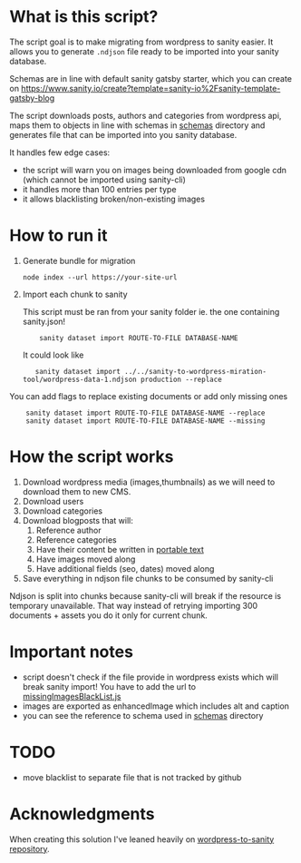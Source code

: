 # What is this script?

The script goal is to make migrating from wordpress to sanity easier. It allows you to generate `.ndjson` file ready to be imported into your sanity database.

Schemas are in line with default sanity gatsby starter, which you can create on https://www.sanity.io/create?template=sanity-io%2Fsanity-template-gatsby-blog

The script downloads posts, authors and categories from wordpress api, maps them to objects in line with schemas in [schemas](./schemas) directory and generates file that can be imported into you sanity database.

It handles few edge cases:

- the script will warn you on images being downloaded from google cdn (which cannot be imported using sanity-cli)
- it handles more than 100 entries per type
- it allows blacklisting broken/non-existing images

# How to run it

1. Generate bundle for migration
   ```
   node index --url https://your-site-url
   ```
2. Import each chunk to sanity

   This script must be ran from your sanity folder ie. the one containing sanity.json!

   ```
       sanity dataset import ROUTE-TO-FILE DATABASE-NAME
   ```

   It could look like

   ```
      sanity dataset import ../../sanity-to-wordpress-miration-tool/wordpress-data-1.ndjson production --replace
   ```

You can add flags to replace existing documents or add only missing ones

```
    sanity dataset import ROUTE-TO-FILE DATABASE-NAME --replace
    sanity dataset import ROUTE-TO-FILE DATABASE-NAME --missing
```

# How the script works

1. Download wordpress media (images,thumbnails) as we will need to download them to new CMS.
2. Download users
3. Download categories
4. Download blogposts that will:
   1. Reference author
   2. Reference categories
   3. Have their content be written in [portable text](https://www.sanity.io/guides/introduction-to-portable-text)
   4. Have images moved along
   5. Have additional fields (seo, dates) moved along
5. Save everything in ndjson file chunks to be consumed by sanity-cli

Ndjson is split into chunks because sanity-cli will break if the resource is temporary unavailable. That way instead of retrying importing 300 documents + assets you do it only for current chunk.

# Important notes

- script doesn't check if the file provide in wordpress exists which will break sanity import! You have to add the url to [missingImagesBlackList.js](missingImagesBlackList.js)
- images are exported as enhancedImage which includes alt and caption
- you can see the reference to schema used in [schemas](./schemas) directory

# TODO

- move blacklist to separate file that is not tracked by github

# Acknowledgments

When creating this solution I've leaned heavily on [wordpress-to-sanity repository](https://github.com/kmelve/wordpress-to-sanity).
